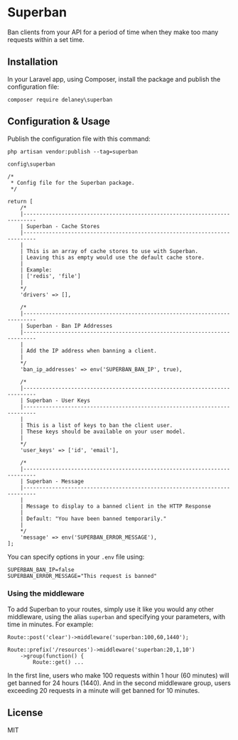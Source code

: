 # Superban

Ban clients from your API for a period of time when they make too many requests within a set time.

## Installation

In your Laravel app, using Composer, install the package and publish the configuration file:

```
composer require delaney\superban
```

## Configuration & Usage

Publish the configuration file with this command:
```
php artisan vendor:publish --tag=superban
```

`config\superban`

```
/*
 * Config file for the Superban package.
 */

return [
    /*
    |--------------------------------------------------------------------------
    | Superban - Cache Stores
    |--------------------------------------------------------------------------
    |
    | This is an array of cache stores to use with Superban.
    | Leaving this as empty would use the default cache store.
    |
    | Example:
    | ['redis', 'file']
    |
    */
    'drivers' => [],

    /*
    |--------------------------------------------------------------------------
    | Superban - Ban IP Addresses
    |--------------------------------------------------------------------------
    |
    | Add the IP address when banning a client.
    |
    */
    'ban_ip_addresses' => env('SUPERBAN_BAN_IP', true),

    /*
    |--------------------------------------------------------------------------
    | Superban - User Keys
    |--------------------------------------------------------------------------
    |
    | This is a list of keys to ban the client user.
    | These keys should be available on your user model.
    |
    */
    'user_keys' => ['id', 'email'],

    /*
    |--------------------------------------------------------------------------
    | Superban - Message
    |--------------------------------------------------------------------------
    |
    | Message to display to a banned client in the HTTP Response
    |
    | Default: "You have been banned temporarily."
    |
    */
    'message' => env('SUPERBAN_ERROR_MESSAGE'),
];

```

You can specify options in your `.env` file using:

```
SUPERBAN_BAN_IP=false
SUPERBAN_ERROR_MESSAGE="This request is banned"
```

### Using the middleware
To add Superban to your routes, simply use it like you would any other middleware, using the alias `superban` and specifying your parameters, with time in minutes. For example:

```
Route::post('clear')->middleware('superban:100,60,1440');

Route::prefix('/resources')->middleware('superban:20,1,10')
    ->group(function() {
        Route::get() ...
```

In the first line, users who make 100 requests within 1 hour (60 minutes) will get banned for 24 hours (1440). And in the second middleware group, users exceeding 20 requests in a minute will get banned for 10 minutes.

## License

MIT